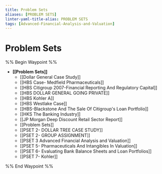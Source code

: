 ```yaml
---
title: Problem Sets
aliases: [PROBLEM SETS]
linter-yaml-title-alias: PROBLEM SETS
tags: [Advanced-Financial-Analysis-and-Valuation]
---
```


# Problem Sets

%% Begin Waypoint %%
- **[[Problem Sets]]**
	- [[Dollar General Case Study]]
	- [[HBS Case- Medfield Pharmaceuticals]]
	- [[HBS Citigroup 2007-Financial Reporting And Regulatory Capital]]
	- [[HBS DOLLAR GENERAL GOING PRIVATE]]
	- [[HBS Kohler A]]
	- [[HBS Westlake Case]]
	- [[HBS-Blackstone And The Sale Of Citigroup's Loan Portfolio]]
	- [[HKS The Banking Industry]]
	- [[JP Morgan Deep Discount Retail Sector Report]]
	- [[Problem Sets]]
	- [[PSET 2- DOLLAR TREE CASE STUDY]]
	- [[PSET 2- GROUP ASSIGNMENT]]
	- [[PSET 3 Advanced Financial Analysis and Valuation]]
	- [[PSET 5- Pharmaceuticals And Intangibles In Valuation]]
	- [[PSET 6- Evaluating Bank Balance Sheets and Loan Portfolios]]
	- [[PSET 7- Kohler]]

%% End Waypoint %%